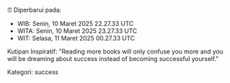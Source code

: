 ⏰ Diperbarui pada:
- WIB: Senin, 10 Maret 2025 22.27.33 UTC
- WITA: Senin, 10 Maret 2025 23.27.33 UTC
- WIT: Selasa, 11 Maret 2025 00.27.33 UTC

Kutipan Inspiratif:
"Reading more books will only confuse you more and you will be dreaming about success instead of becoming successful yourself."


Kategori: success

